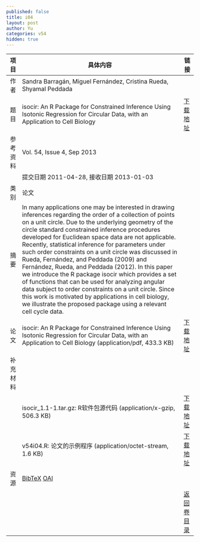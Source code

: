 ```yaml
---
published: false
title: i04
layout: post
author: Yu
categories: v54
hidden: true
---
```


| 项目 | 具体内容 | 链接 |
|---:|---|---|
| 作者 | Sandra Barragán, Miguel Fernández, Cristina Rueda, Shyamal Peddada| |
| 题目 |isocir: An R Package for Constrained Inference Using Isotonic Regression for Circular Data, with an Application to Cell Biology | [下载地址](http://www.jstatsoft.org/v54/i04/paper) |
| 参考资料 |Vol. 54, Issue 4, Sep 2013 | |
| | 提交日期 2011-04-28, 接收日期 2013-01-03| | 
| 类别 | 论文| |
| 摘要 | In many applications one may be interested in drawing inferences regarding the order of a collection of points on a unit circle. Due to the underlying geometry of the circle standard constrained inference procedures developed for Euclidean space data are not applicable. Recently, statistical inference for parameters under such order constraints on a unit circle was discussed in Rueda, Fernández, and Peddada (2009) and Fernández, Rueda, and Peddada (2012). In this paper we introduce the R package isocir which provides a set of functions that can be used for analyzing angular data subject to order constraints on a unit circle. Since this work is motivated by applications in cell biology, we illustrate the proposed package using a relevant cell cycle data.| |
| 论文 | isocir: An R Package for Constrained Inference Using Isotonic Regression for Circular Data, with an Application to Cell Biology  (application/pdf, 433.3 KB)| [下载地址](http://www.jstatsoft.org/v54/i04/paper) |
| 补充材料 | | |
| |isocir_1.1-1.tar.gz: R软件包源代码  (application/x-gzip, 506.3 KB)|  [下载地址](http://www.jstatsoft.org/v54/i04/supp/1) |
| |v54i04.R:            论文的示例程序  (application/octet-stream, 1.6 KB)|  [下载地址](http://www.jstatsoft.org/v54/i04/supp/2) |
| 资源 | [BibTeX](http://www.jstatsoft.org/v54/i04/bibtex) [OAI](http://www.jstatsoft.org/oai?verb=GetRecord&identifier=oai.jstatsoft/v54/i04&prefix=oai_dc)| |
| |  | [返回卷目录]({{site.baseurl}}/volume/v54.html) |